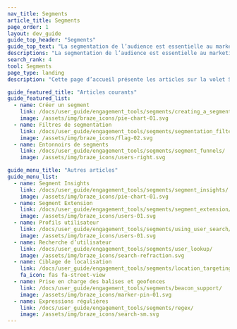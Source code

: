 ```yaml
---
nav_title: Segments
article_title: Segments
page_order: 1
layout: dev_guide
guide_top_header: "Segments"
guide_top_text: "La segmentation de l’audience est essentielle au marketing stratégique. Elle peut vous aider à ne pas surcibler un client, à ne pas le déranger ou à ne pas passer à côté d’une occasion d’établir un lien avec un client. Consultez les articles suivants pour découvrir comment segmenter et filtrer votre audience de la manière la plus bénéfique pour vous (et pour eux) !"
descriptions: "La segmentation de l’audience est essentielle au marketing stratégique. Elle peut vous aider à ne pas surcibler un client, à ne pas le déranger ou à ne pas passer à côté d’une occasion d’établir un lien avec un client. Consultez cette page d’accueil pour découvrir comment segmenter et filtrer votre audience de la manière la plus bénéfique pour vous (et pour eux) !"
search_rank: 4
tool: Segments
page_type: landing
description: "Cette page d’accueil présente les articles sur la volet Segmentation des campagnes de votre tableau de bord. Vous trouverez ici des informations sur la configuration d’un segment, de filtres, d’entonnoirs, d’informations, d’extensions, etc."

guide_featured_title: "Articles courants"
guide_featured_list:
  - name: Créer un segment
    link: /docs/user_guide/engagement_tools/segments/creating_a_segment/
    image: /assets/img/braze_icons/pie-chart-01.svg
  - name: Filtres de segmentation
    link: /docs/user_guide/engagement_tools/segments/segmentation_filters/
    image: /assets/img/braze_icons/flag-02.svg
  - name: Entonnoirs de segments
    link: /docs/user_guide/engagement_tools/segments/segment_funnels/
    image: /assets/img/braze_icons/users-right.svg

guide_menu_title: "Autres articles"
guide_menu_list:
  - name: Segment Insights
    link: /docs/user_guide/engagement_tools/segments/segment_insights/
    image: /assets/img/braze_icons/pie-chart-01.svg
  - name: Segment Extension
    link: /docs/user_guide/engagement_tools/segments/segment_extension/
    image: /assets/img/braze_icons/users-01.svg
  - name: Profils utilisateur
    link: /docs/user_guide/engagement_tools/segments/using_user_search/
    image: /assets/img/braze_icons/users-01.svg
  - name: Recherche d’utilisateur
    link: /docs/user_guide/engagement_tools/segments/user_lookup/
    image: /assets/img/braze_icons/search-refraction.svg
  - name: Ciblage de localisation
    link: /docs/user_guide/engagement_tools/segments/location_targeting/
    fa_icon: fas fa-street-view
  - name: Prise en charge des balises et geofences
    link: /docs/user_guide/engagement_tools/segments/beacon_support/
    image: /assets/img/braze_icons/marker-pin-01.svg
  - name: Expressions régulières
    link: /docs/user_guide/engagement_tools/segments/regex/
    image: /assets/img/braze_icons/search-sm.svg
---
```

